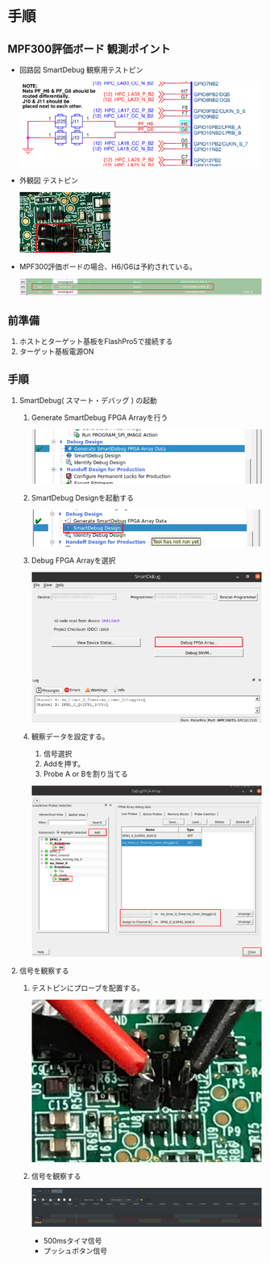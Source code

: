 # 手順

## MPF300評価ボード 観測ポイント
* 回路図 SmartDebug 観察用テストピン

    ![PROB_TestPin_CircuitDiagram](images/00A_PROB_TestPin_CircuitDiagram.png "PROB_TestPin_CircuitDiagram")

* 外観図 テストピン

    ![PROB_TestPin](images/00B_PROB_TestPin.png "PROB_TestPin")

* MPF300評価ボードの場合、H6/G6は予約されている。

    ![Constrains](images/01_Constrains.png "Constrains")

## 前準備
1. ホストとターゲット基板をFlashPro5で接続する
2. ターゲット基板電源ON

## 手順
1. SmartDebug( スマート・デバッグ ) の起動 
    1. Generate SmartDebug FPGA Arrayを行う

        ![FPGA_Array](images/02_GenerateSmartDebugFPGAArray.png "FPGA_Array")

    2. SmartDebug Designを起動する

        ![Excute](images/03A_LaunchSmartDebug.png "Excute")

    3. Debug FPGA Arrayを選択

        ![Excute](images/03B_LaunchSmartDebug.png "Excute")

    4. 観察データを設定する。
        1. 信号選択
        2. Addを押す。
        3. Probe A or Bを割り当てる

        ![Excute](images/04_Settingu.png "Excute")


2. 信号を観察する
    1. テストピンにプローブを配置する。

        ![TP](images/00C_PROB_TestPin.png "TP")

    2. 信号を観察する

        ![Oscilloscopes](images/05_Oscilloscopes.png "Oscilloscopes")
        * 500msタイマ信号
        * プッシュボタン信号

